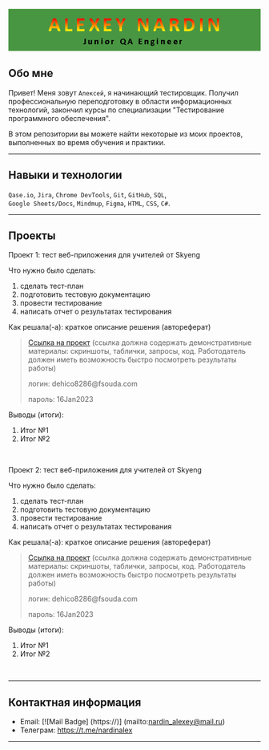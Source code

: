 ![Header](https://github.com/ALEXir87/alexeynardin/blob/main/assets/logo.png)

## Обо мне

Привет! Меня зовут ``Алексей``, я начинающий тестировщик. Получил профессиональную переподготовку в области информационных технологий, закончил курсы по специализации "Тестирование программного обеспечения". 

В этом репозитории вы можете найти некоторые из моих проектов, выполненных во время обучения и практики.

---

## Навыки и технологии
``Qase.io``, ``Jira``, ``Chrome DevTools``, ``Git``, ``GitHub``, ``SQL``, <br> 
 ``Google Sheets/Docs``, ``Mindmup``, ``Figma``, ``HTML``, ``CSS``, ``С#``.

---

## Проекты

<p> Проект 1: тест веб-приложения для учителей от Skyeng</p>

<p>Что нужно было сделать:<p>
  
<ol>
  <li>сделать тест-план </li>
  <li>подготовить тестовую документацию</li>
  <li>провести тестирование</li>
  <li>написать отчет о результатах тестирования</li>
</ol>

<p>Как решала(-а): краткое описание решения (автореферат)<p>

> <a href="https://testqa35.atlassian.net/wiki/spaces/MP/pages/33272/EX1+1">Ссылка на проект</a>
   (ссылка должна содержать демонстративные материалы: скриншоты, таблички, запросы, код. Работодатель должен иметь возможность быстро посмотреть результаты работы)
> <p> логин: dehico8286@fsouda.com </p>
> <p> пароль: 16Jan2023 </p>

<p>Выводы (итоги):<p>
<ol>
  <li>Итог №1</li>
  <li>Итог №2</li>
</ol>

<br>

<p> Проект 2: тест веб-приложения для учителей от Skyeng</p>

<p>Что нужно было сделать:<p>
  
<ol>
  <li>сделать тест-план </li>
  <li>подготовить тестовую документацию</li>
  <li>провести тестирование</li>
  <li>написать отчет о результатах тестирования</li>
</ol>

<p>Как решала(-а): краткое описание решения (автореферат)<p>

> <a href="https://testqa35.atlassian.net/wiki/spaces/MP/pages/33272/EX1+1">Ссылка на проект</a>
   (ссылка должна содержать демонстративные материалы: скриншоты, таблички, запросы, код. Работодатель должен иметь возможность быстро посмотреть результаты работы)
> <p> логин: dehico8286@fsouda.com </p>
> <p> пароль: 16Jan2023 </p>

<p>Выводы (итоги):<p>
<ol>
  <li>Итог №1</li>
  <li>Итог №2</li>
</ol>

<br>

---

## Контактная информация
- Email: [![Mail Badge]
(https://)]
(mailto:nardin_alexey@mail.ru)
- Телеграм: https://t.me/nardinalex

---